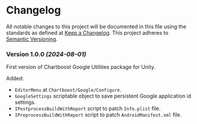 # Changelog
All notable changes to this project will be documented in this file using the standards as defined at [Keep a Changelog](https://keepachangelog.com/en/1.0.0/). This project adheres to [Semantic Versioning](https://semver.org/spec/v2.0.0).

### Version 1.0.0 *(2024-08-01)*

First version of Chartboost Google Utilities package for Unity.

Added:

- `EditorMenu` at `Chartboost/Google/Configure`.
- `GoogleSettings` scriptable object to save persistent Google application id settings.
- `IPostprocessBuildWithReport` script to patch `Info.plist` file.
- `IPreprocessBuildWithReport` script to patch `AndroidManifest.xml` file.